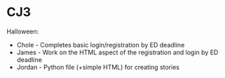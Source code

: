 # CJ3
Halloween:
* Chole - Completes basic login/registration by ED deadline
* James - Work on the HTML aspect of the registration and login by ED deadline
* Jordan - Python file (+simple HTML) for creating stories 